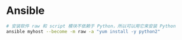 # Ansible

```sh
# 安装软件 raw 和 script 模块不依赖于 Python，所以可以用它来安装 Python
ansible myhost --become -m raw -a "yum install -y python2"
```
